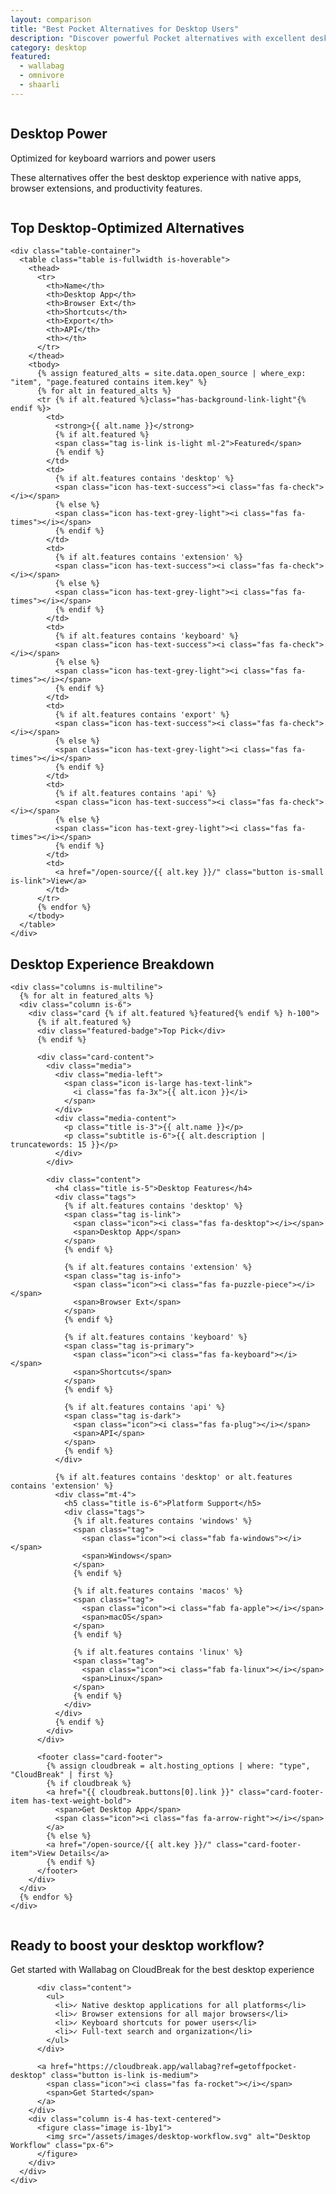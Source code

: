 ```yaml
---
layout: comparison
title: "Best Pocket Alternatives for Desktop Users"
description: "Discover powerful Pocket alternatives with excellent desktop apps, browser extensions, and productivity features for power users."
category: desktop
featured:
  - wallabag
  - omnivore
  - shaarli
---
```


<!-- Hero Section -->
<section class="hero is-medium is-link">
  <div class="hero-body">
    <div class="container">
      <div class="columns is-vcentered">
        <div class="column is-7">
          <h1 class="title is-1 has-text-white">Desktop Power</h1>
          <p class="subtitle is-4 has-text-white-ter">Optimized for keyboard warriors and power users</p>
          <p class="has-text-white-ter">These alternatives offer the best desktop experience with native apps, browser extensions, and productivity features.</p>
        </div>
        <div class="column is-5 has-text-centered">
          <span class="icon is-large has-text-white">
            <i class="fas fa-desktop fa-5x"></i>
          </span>
        </div>
      </div>
    </div>
  </div>
</section>

<!-- Quick Comparison Table -->
<section class="section">
  <div class="container">
    <h2 class="title is-3 has-text-centered mb-5">Top Desktop-Optimized Alternatives</h2>
    
    <div class="table-container">
      <table class="table is-fullwidth is-hoverable">
        <thead>
          <tr>
            <th>Name</th>
            <th>Desktop App</th>
            <th>Browser Ext</th>
            <th>Shortcuts</th>
            <th>Export</th>
            <th>API</th>
            <th></th>
          </tr>
        </thead>
        <tbody>
          {% assign featured_alts = site.data.open_source | where_exp: "item", "page.featured contains item.key" %}
          {% for alt in featured_alts %}
          <tr {% if alt.featured %}class="has-background-link-light"{% endif %}>
            <td>
              <strong>{{ alt.name }}</strong>
              {% if alt.featured %}
              <span class="tag is-link is-light ml-2">Featured</span>
              {% endif %}
            </td>
            <td>
              {% if alt.features contains 'desktop' %}
              <span class="icon has-text-success"><i class="fas fa-check"></i></span>
              {% else %}
              <span class="icon has-text-grey-light"><i class="fas fa-times"></i></span>
              {% endif %}
            </td>
            <td>
              {% if alt.features contains 'extension' %}
              <span class="icon has-text-success"><i class="fas fa-check"></i></span>
              {% else %}
              <span class="icon has-text-grey-light"><i class="fas fa-times"></i></span>
              {% endif %}
            </td>
            <td>
              {% if alt.features contains 'keyboard' %}
              <span class="icon has-text-success"><i class="fas fa-check"></i></span>
              {% else %}
              <span class="icon has-text-grey-light"><i class="fas fa-times"></i></span>
              {% endif %}
            </td>
            <td>
              {% if alt.features contains 'export' %}
              <span class="icon has-text-success"><i class="fas fa-check"></i></span>
              {% else %}
              <span class="icon has-text-grey-light"><i class="fas fa-times"></i></span>
              {% endif %}
            </td>
            <td>
              {% if alt.features contains 'api' %}
              <span class="icon has-text-success"><i class="fas fa-check"></i></span>
              {% else %}
              <span class="icon has-text-grey-light"><i class="fas fa-times"></i></span>
              {% endif %}
            </td>
            <td>
              <a href="/open-source/{{ alt.key }}/" class="button is-small is-link">View</a>
            </td>
          </tr>
          {% endfor %}
        </tbody>
      </table>
    </div>
  </div>
</section>

<!-- Detailed Alternatives -->
<section class="section has-background-light">
  <div class="container">
    <h2 class="title is-3 has-text-centered mb-5">Desktop Experience Breakdown</h2>
    
    <div class="columns is-multiline">
      {% for alt in featured_alts %}
      <div class="column is-6">
        <div class="card {% if alt.featured %}featured{% endif %} h-100">
          {% if alt.featured %}
          <div class="featured-badge">Top Pick</div>
          {% endif %}
          
          <div class="card-content">
            <div class="media">
              <div class="media-left">
                <span class="icon is-large has-text-link">
                  <i class="fas fa-3x">{{ alt.icon }}</i>
                </span>
              </div>
              <div class="media-content">
                <p class="title is-3">{{ alt.name }}</p>
                <p class="subtitle is-6">{{ alt.description | truncatewords: 15 }}</p>
              </div>
            </div>
            
            <div class="content">
              <h4 class="title is-5">Desktop Features</h4>
              <div class="tags">
                {% if alt.features contains 'desktop' %}
                <span class="tag is-link">
                  <span class="icon"><i class="fas fa-desktop"></i></span>
                  <span>Desktop App</span>
                </span>
                {% endif %}
                
                {% if alt.features contains 'extension' %}
                <span class="tag is-info">
                  <span class="icon"><i class="fas fa-puzzle-piece"></i></span>
                  <span>Browser Ext</span>
                </span>
                {% endif %}
                
                {% if alt.features contains 'keyboard' %}
                <span class="tag is-primary">
                  <span class="icon"><i class="fas fa-keyboard"></i></span>
                  <span>Shortcuts</span>
                </span>
                {% endif %}
                
                {% if alt.features contains 'api' %}
                <span class="tag is-dark">
                  <span class="icon"><i class="fas fa-plug"></i></span>
                  <span>API</span>
                </span>
                {% endif %}
              </div>
              
              {% if alt.features contains 'desktop' or alt.features contains 'extension' %}
              <div class="mt-4">
                <h5 class="title is-6">Platform Support</h5>
                <div class="tags">
                  {% if alt.features contains 'windows' %}
                  <span class="tag">
                    <span class="icon"><i class="fab fa-windows"></i></span>
                    <span>Windows</span>
                  </span>
                  {% endif %}
                  
                  {% if alt.features contains 'macos' %}
                  <span class="tag">
                    <span class="icon"><i class="fab fa-apple"></i></span>
                    <span>macOS</span>
                  </span>
                  {% endif %}
                  
                  {% if alt.features contains 'linux' %}
                  <span class="tag">
                    <span class="icon"><i class="fab fa-linux"></i></span>
                    <span>Linux</span>
                  </span>
                  {% endif %}
                </div>
              </div>
              {% endif %}
            </div>
          </div>
          
          <footer class="card-footer">
            {% assign cloudbreak = alt.hosting_options | where: "type", "CloudBreak" | first %}
            {% if cloudbreak %}
            <a href="{{ cloudbreak.buttons[0].link }}" class="card-footer-item has-text-weight-bold">
              <span>Get Desktop App</span>
              <span class="icon"><i class="fas fa-arrow-right"></i></span>
            </a>
            {% else %}
            <a href="/open-source/{{ alt.key }}/" class="card-footer-item">View Details</a>
            {% endif %}
          </footer>
        </div>
      </div>
      {% endfor %}
    </div>
  </div>
</section>

<!-- Desktop CTA -->
<section class="section">
  <div class="container">
    <div class="box has-background-link-light">
      <div class="columns is-vcentered">
        <div class="column is-8">
          <h2 class="title is-3">Ready to boost your desktop workflow?</h2>
          <p class="subtitle is-5">Get started with Wallabag on CloudBreak for the best desktop experience</p>
          
          <div class="content">
            <ul>
              <li>✓ Native desktop applications for all platforms</li>
              <li>✓ Browser extensions for all major browsers</li>
              <li>✓ Keyboard shortcuts for power users</li>
              <li>✓ Full-text search and organization</li>
            </ul>
          </div>
          
          <a href="https://cloudbreak.app/wallabag?ref=getoffpocket-desktop" class="button is-link is-medium">
            <span class="icon"><i class="fas fa-rocket"></i></span>
            <span>Get Started</span>
          </a>
        </div>
        <div class="column is-4 has-text-centered">
          <figure class="image is-1by1">
            <img src="/assets/images/desktop-workflow.svg" alt="Desktop Workflow" class="px-6">
          </figure>
        </div>
      </div>
    </div>
  </div>
</section>
